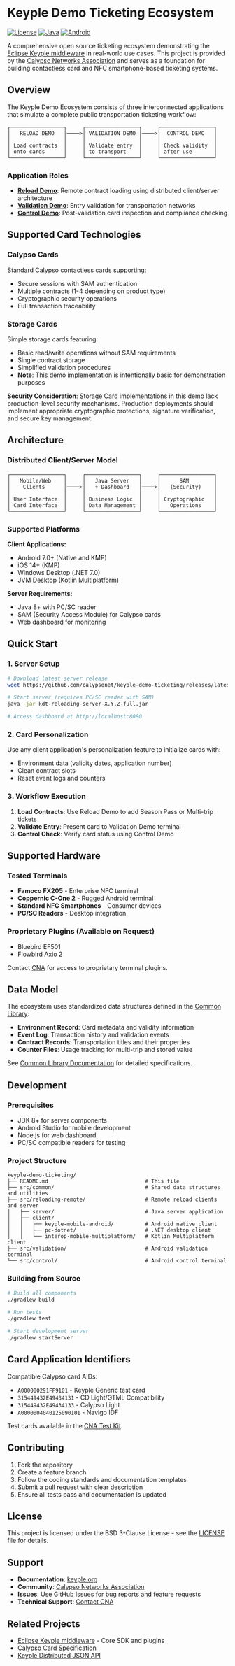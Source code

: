# Keyple Demo Ticketing Ecosystem

[![License](https://img.shields.io/badge/license-BSD_3_Clause-blue.svg)](LICENSE)
[![Java](https://img.shields.io/badge/java-8%2B-orange.svg)](https://openjdk.java.net/)
[![Android](https://img.shields.io/badge/android-7.0%2B-green.svg)](https://developer.android.com/)

A comprehensive open source ticketing ecosystem demonstrating the [Eclipse Keyple middleware](https://keyple.org) in real-world use cases. This project is provided by the [Calypso Networks Association](https://calypsonet.org) and serves as a foundation for building contactless card and NFC smartphone-based ticketing systems.

## Overview

The Keyple Demo Ecosystem consists of three interconnected applications that simulate a complete public transportation ticketing workflow:

```
┌─────────────────┐     ┌─────────────────┐     ┌─────────────────┐
│   RELOAD DEMO   │────>│ VALIDATION DEMO │────>│  CONTROL DEMO   │
│                 │     │                 │     │                 │
│ Load contracts  │     │ Validate entry  │     │ Check validity  │
│ onto cards      │     │ to transport    │     │ after use       │
└─────────────────┘     └─────────────────┘     └─────────────────┘
```

### Application Roles

- **[Reload Demo](src/reloading-remote/)**: Remote contract loading using distributed client/server architecture
- **[Validation Demo](src/validation/)**: Entry validation for transportation networks
- **[Control Demo](src/control/)**: Post-validation card inspection and compliance checking

## Supported Card Technologies

### Calypso Cards
Standard Calypso contactless cards supporting:
- Secure sessions with SAM authentication
- Multiple contracts (1-4 depending on product type)
- Cryptographic security operations
- Full transaction traceability

### Storage Cards
Simple storage cards featuring:
- Basic read/write operations without SAM requirements
- Single contract storage
- Simplified validation procedures
- **Note**: This demo implementation is intentionally basic for demonstration purposes

**Security Consideration**: Storage Card implementations in this demo lack production-level security mechanisms. Production deployments should implement appropriate cryptographic protections, signature verification, and secure key management.

## Architecture

### Distributed Client/Server Model
```
┌─────────────────┐     ┌─────────────────┐     ┌─────────────────┐
│   Mobile/Web    │     │   Java Server   │     │      SAM        │
│    Clients      │────>│   + Dashboard   │────>│   (Security)    │
│                 │     │                 │     │                 │
│ User Interface  │     │ Business Logic  │     │ Cryptographic   │
│ Card Interface  │     │ Data Management │     │   Operations    │
└─────────────────┘     └─────────────────┘     └─────────────────┘
```

### Supported Platforms

**Client Applications:**
- Android 7.0+ (Native and KMP)
- iOS 14+ (KMP)
- Windows Desktop (.NET 7.0)
- JVM Desktop (Kotlin Multiplatform)

**Server Requirements:**
- Java 8+ with PC/SC reader
- SAM (Security Access Module) for Calypso cards
- Web dashboard for monitoring

## Quick Start

### 1. Server Setup
```bash
# Download latest server release
wget https://github.com/calypsonet/keyple-demo-ticketing/releases/latest

# Start server (requires PC/SC reader with SAM)
java -jar kdt-reloading-server-X.Y.Z-full.jar

# Access dashboard at http://localhost:8080
```

### 2. Card Personalization
Use any client application's personalization feature to initialize cards with:
- Environment data (validity dates, application number)
- Clean contract slots
- Reset event logs and counters

### 3. Workflow Execution
1. **Load Contracts**: Use Reload Demo to add Season Pass or Multi-trip tickets
2. **Validate Entry**: Present card to Validation Demo terminal
3. **Control Check**: Verify card status using Control Demo

## Supported Hardware

### Tested Terminals
- **Famoco FX205** - Enterprise NFC terminal
- **Coppernic C-One 2** - Rugged Android terminal
- **Standard NFC Smartphones** - Consumer devices
- **PC/SC Readers** - Desktop integration

### Proprietary Plugins (Available on Request)
- Bluebird EF501
- Flowbird Axio 2

Contact [CNA](https://calypsonet.org/contact-us/) for access to proprietary terminal plugins.

## Data Model

The ecosystem uses standardized data structures defined in the [Common Library](src/common/):

- **Environment Record**: Card metadata and validity information
- **Event Log**: Transaction history and validation events
- **Contract Records**: Transportation titles and their properties
- **Counter Files**: Usage tracking for multi-trip and stored value

See [Common Library Documentation](src/common/README.md) for detailed specifications.

## Development

### Prerequisites
- JDK 8+ for server components
- Android Studio for mobile development
- Node.js for web dashboard
- PC/SC compatible readers for testing

### Project Structure
```
keyple-demo-ticketing/
├── README.md                               # This file
├── src/common/                             # Shared data structures and utilities
├── src/reloading-remote/                   # Remote reload clients and server
│   ├── server/                             # Java server application
│   ├── client/
│   │   ├── keyple-mobile-android/          # Android native client
│   │   ├── pc-dotnet/                      # .NET desktop client  
│   │   └── interop-mobile-multiplatform/   # Kotlin Multiplatform client
├── src/validation/                         # Android validation terminal
└── src/control/                            # Android control terminal
```

### Building from Source
```bash
# Build all components
./gradlew build

# Run tests
./gradlew test

# Start development server
./gradlew startServer
```

## Card Application Identifiers

Compatible Calypso card AIDs:
- `A000000291FF9101` - Keyple Generic test card
- `315449432E49434131` - CD Light/GTML Compatibility
- `315449432E49434133` - Calypso Light
- `A0000004040125090101` - Navigo IDF

Test cards available in the [CNA Test Kit](https://calypsonet.org/technical-support-documentation/).

## Contributing

1. Fork the repository
2. Create a feature branch
3. Follow the coding standards and documentation templates
4. Submit a pull request with clear description
5. Ensure all tests pass and documentation is updated

## License

This project is licensed under the BSD 3-Clause License - see the [LICENSE](LICENSE) file for details.

## Support

- **Documentation**: [keyple.org](https://keyple.org)
- **Community**: [Calypso Networks Association](https://calypsonet.org)
- **Issues**: Use GitHub Issues for bug reports and feature requests
- **Technical Support**: [Contact CNA](https://calypsonet.org/contact-us/)

## Related Projects

- [Eclipse Keyple middleware](https://keyple.org) - Core SDK and plugins
- [Calypso Card Specification](https://calypsonet.org/technical-specifications/)
- [Keyple Distributed JSON API](https://keyple.org/learn/user-guide/distributed-json-api-1-0/)